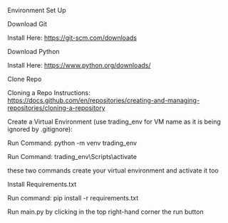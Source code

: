 Environment Set Up

Download Git

Install Here: https://git-scm.com/downloads

Download Python

Install Here: https://www.python.org/downloads/

Clone Repo

Cloning a Repo Instructions: https://docs.github.com/en/repositories/creating-and-managing-repositories/cloning-a-repository

Create a Virtual Environment (use trading_env for VM name as it is being ignored by .gitignore):

Run Command: python -m venv trading_env

Run Command: trading_env\Scripts\activate

these two commands create your virtual environment and activate it too

Install Requirements.txt

Run command: pip install -r requirements.txt

Run main.py by clicking in the top right-hand corner the run button
